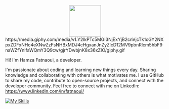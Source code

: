 <div id="header" align="center">
  <img src="https://media.giphy.com/media/M9gbBd9nbDrOTu1Mqx/giphy.gif" width="100"/>
</div>
https://media.giphy.com/media/v1.Y2lkPTc5MGI3NjExYjB2cnVjcTk1cGY2NXpxZDFxNHc4eXNwZzFsNHBxMDJ4cHgxanJnZyZlcD12MV9pbnRlcm5hbF9naWZfYnlfaWQmY3Q9cw/gjrYDwbjnK8x36xZIO/giphy.gif

Hi! I'm Hamza Fatnaoui, a developer.

I'm passionate about coding and learning new things every day. Sharing knowledge and collaborating with others is what motivates me. I use GitHub to share my code, contribute to open-source projects, and connect with the developer community.
Feel free to connect with me on LinkedIn: https://www.linkedin.com/in/fatnaoui/

[![My Skills](https://skillicons.dev/icons?i=js,html,css,wasm,python)](https://skillicons.dev)
